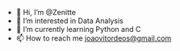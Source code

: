 - 👋 Hi, I’m @Zenitte
- 👀 I’m interested in Data Analysis
- 🌱 I’m currently learning Python and C
- 📫 How to reach me joaovitordeos@gmail.com
